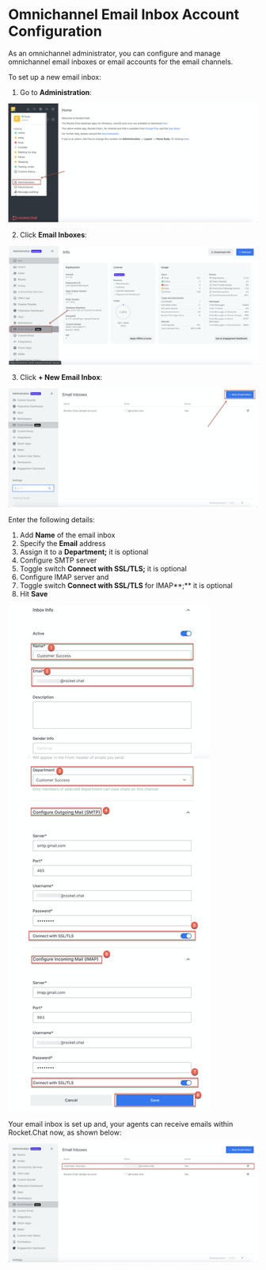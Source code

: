 # Omnichannel Email Inbox Account Configuration

As an omnichannel administrator, you can configure and manage omnichannel email inboxes or email accounts for the email channels.

To set up a new email inbox:

1. Go to **Administration**:

![](../../../.gitbook/assets/image%20%28241%29.png)

2. Click **Email Inboxes**:

![](../../../.gitbook/assets/image%20%28242%29.png)

3. Click **+ New Email Inbox**:

![](../../../.gitbook/assets/image%20%28252%29.png)

Enter the following details:

1. Add **Name** of the email inbox
2. Specify the **Email** address
3. Assign it to a **Department;** it is optional 
4. Configure SMTP server
5. Toggle switch **Connect with SSL/TLS;** it is optional 
6.  Configure IMAP server and
7. Toggle switch **Connect with SSL/TLS** for IMAP**;** it is optional 
8. Hit **Save**

![](../../../.gitbook/assets/image%20%28240%29.png)

Your email inbox is set up and, your agents can receive emails within Rocket.Chat now, as shown below:

![](../../../.gitbook/assets/image%20%28253%29.png)

 

